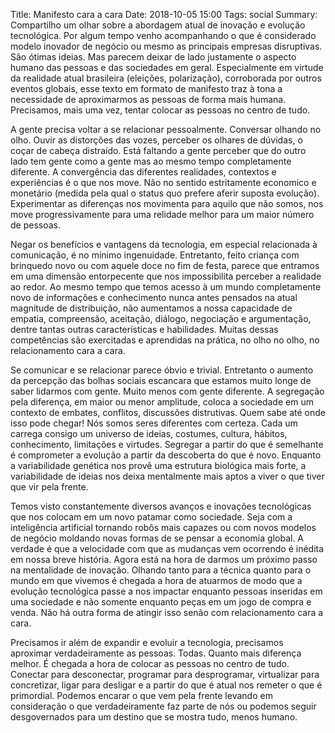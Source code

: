Title: Manifesto cara a cara
Date: 2018-10-05 15:00
Tags: social
Summary: Compartilho um olhar sobre a abordagem atual de inovação e evolução tecnológica. Por algum tempo venho acompanhando o que é considerado modelo inovador de negócio ou mesmo as principais empresas disruptivas. São ótimas ideias. Mas parecem deixar de lado justamente o aspecto humano das pessoas e das sociedades em geral. Especialmente em virtude da realidade atual brasileira (eleições, polarização), corroborada por outros eventos globais, esse texto em formato de manifesto traz à tona a necessidade de aproximarmos as pessoas de forma mais humana. Precisamos, mais uma vez, tentar colocar as pessoas no centro de tudo.

A gente precisa voltar a se relacionar pessoalmente. Conversar olhando no olho.
Ouvir as distorções das vozes, perceber os olhares de dúvidas, o coçar de cabeça
distraído. Está faltando a gente perceber que do outro lado tem gente como a
gente mas ao mesmo tempo completamente diferente. A convergência das diferentes
realidades, contextos e experiências é o que nos move. Não no sentido
estritamente economico e monetário (medida pela qual o status quo prefere aferir
suposta evolução). Experimentar as diferenças nos movimenta para aquilo que não
somos, nos move progressivamente para uma relidade melhor para um maior número
de pessoas.

Negar os benefícios e vantagens da tecnologia, em especial relacionada à
comunicação, é no mínimo ingenuidade. Entretanto, feito criança com brinquedo
novo ou com aquele doce no fim de festa, parece que entramos em uma dimensão
entorpecente que nos impossibilita perceber a realidade ao redor. Ao mesmo tempo
que temos acesso à um mundo completamente novo de informações e conhecimento
nunca antes pensados na atual magnitude de distribuição, não aumentamos a nossa
capacidade de empatia, compreensão, aceitação, diálogo, negociação e
argumentação, dentre tantas outras características e habilidades. Muitas dessas
competências são exercitadas e aprendidas na prática, no olho no olho, no
relacionamento cara a cara.

Se comunicar e se relacionar parece óbvio e trivial. Entretanto o aumento da
percepção das bolhas sociais escancara que estamos muito longe de saber lidarmos
com gente. Muito menos com gente diferente. A segregação pela diferença, em
maior ou menor amplitude, coloca a sociedade em um contexto de embates,
conflitos, discussões distrutivas. Quem sabe até onde isso pode chegar! Nós
somos seres diferentes com certeza. Cada um carrega consigo um universo de
ideias, costumes, cultura, hábitos, conhecimento, limitações e virtudes.
Segregar a partir do que é semelhante é comprometer a evolução a partir da
descoberta do que é novo. Enquanto a variabilidade genética nos provê uma
estrutura biológica mais forte, a variabilidade de ideias nos deixa mentalmente
mais aptos a viver o que tiver que vir pela frente.

Temos visto constantemente diversos avanços e inovações tecnológicas que nos
colocam em um novo patamar como sociedade. Seja com a inteligência artificial
tornando robôs mais capazes ou com novos modelos de negócio moldando novas
formas de se pensar a economia global. A verdade é que a velocidade com que as
mudanças vem ocorrendo é inédita em nossa breve história. Agora está na hora de
darmos um próximo passo na mentalidade de inovação. Olhando tanto para a técnica
quanto para o mundo em que vivemos é chegada a hora de atuarmos de modo que a
evolução tecnológica passe a nos impactar enquanto pessoas inseridas em uma
sociedade e não somente enquanto peças em um jogo de compra e venda. Não há
outra forma de atingir isso senão com relacionamento cara a cara.

Precisamos ir além de expandir e evoluir a tecnologia, precisamos aproximar
verdadeiramente as pessoas. Todas. Quanto mais diferença melhor. É chegada a
hora de colocar as pessoas no centro de tudo. Conectar para desconectar,
programar para desprogramar, virtualizar para concretizar, ligar para desligar e
a partir do que é atual nos remeter o que é primordial. Podemos encarar o que
vem pela frente levando em consideração o que verdadeiramente faz parte de nós
ou podemos seguir desgovernados para um destino que se mostra tudo, menos
humano.
